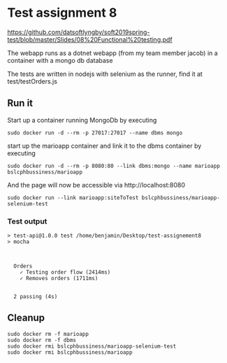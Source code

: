 # Test assignment 8

https://github.com/datsoftlyngby/soft2019spring-test/blob/master/Slides/08%20Functional%20testing.pdf

The webapp runs as a dotnet webapp (from my team member jacob) in a container with a mongo db database

The tests are written in nodejs with selenium as the runner, find it at test/testOrders.js

## Run it

Start up a container running MongoDb by executing

```
sudo docker run -d --rm -p 27017:27017 --name dbms mongo
```

start up the marioapp container and link it to the dbms container by executing

```
sudo docker run -d --rm -p 8080:80 --link dbms:mongo --name marioapp bslcphbussiness/marioapp
```

And the page will now be accessible via http://localhost:8080

```
sudo docker run --link marioapp:siteToTest bslcphbussiness/marioapp-selenium-test
```

### Test output

```
> test-api@1.0.0 test /home/benjamin/Desktop/test-assignement8
> mocha



  Orders
    ✓ Testing order flow (2414ms)
    ✓ Removes orders (1711ms)


  2 passing (4s)
```

## Cleanup

```
sudo docker rm -f marioapp
sudo docker rm -f dbms
sudo docker rmi bslcphbussiness/marioapp-selenium-test
sudo docker rmi bslcphbussiness/marioapp
```
